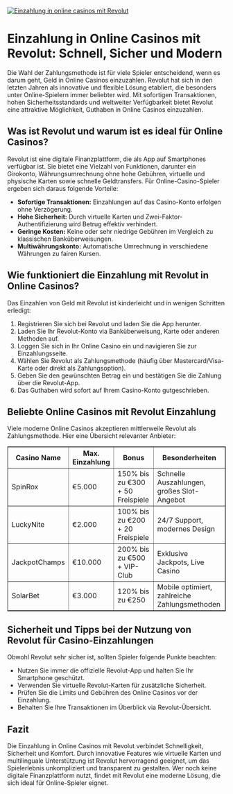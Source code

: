 [![Einzahlung in online casinos mit Revolut](https://123-caf.pages.dev/gitsignup.png)](https://vrmoo.ru/Bt82HjjY)

<h1>Einzahlung in Online Casinos mit Revolut: Schnell, Sicher und Modern</h1> <p>Die Wahl der Zahlungsmethode ist für viele Spieler entscheidend, wenn es darum geht, Geld in Online Casinos einzuzahlen. Revolut hat sich in den letzten Jahren als innovative und flexible Lösung etabliert, die besonders unter Online-Spielern immer beliebter wird. Mit sofortigen Transaktionen, hohen Sicherheitsstandards und weltweiter Verfügbarkeit bietet Revolut eine attraktive Möglichkeit, Guthaben in Online Casinos einzuzahlen.</p>  <h2>Was ist Revolut und warum ist es ideal für Online Casinos?</h2> <p>Revolut ist eine digitale Finanzplattform, die als App auf Smartphones verfügbar ist. Sie bietet eine Vielzahl von Funktionen, darunter ein Girokonto, Währungsumrechnung ohne hohe Gebühren, virtuelle und physische Karten sowie schnelle Geldtransfers. Für Online-Casino-Spieler ergeben sich daraus folgende Vorteile:</p> <ul>   <li><strong>Sofortige Transaktionen:</strong> Einzahlungen auf das Casino-Konto erfolgen ohne Verzögerung.</li>   <li><strong>Hohe Sicherheit:</strong> Durch virtuelle Karten und Zwei-Faktor-Authentifizierung wird Betrug effektiv verhindert.</li>   <li><strong>Geringe Kosten:</strong> Keine oder sehr niedrige Gebühren im Vergleich zu klassischen Banküberweisungen.</li>   <li><strong>Multiwährungskonto:</strong> Automatische Umrechnung in verschiedene Währungen zu fairen Kursen.</li> </ul>  <h2>Wie funktioniert die Einzahlung mit Revolut in Online Casinos?</h2> <p>Das Einzahlen von Geld mit Revolut ist kinderleicht und in wenigen Schritten erledigt:</p> <ol>   <li>Registrieren Sie sich bei Revolut und laden Sie die App herunter.</li>   <li>Laden Sie Ihr Revolut-Konto via Banküberweisung, Karte oder anderen Methoden auf.</li>   <li>Loggen Sie sich in Ihr Online Casino ein und navigieren Sie zur Einzahlungsseite.</li>   <li>Wählen Sie Revolut als Zahlungsmethode (häufig über Mastercard/Visa-Karte oder direkt als Zahlungsoption).</li>   <li>Geben Sie den gewünschten Betrag ein und bestätigen Sie die Zahlung über die Revolut-App.</li>   <li>Das Guthaben wird sofort auf Ihrem Casino-Konto gutgeschrieben.</li> </ol>  <h2>Beliebte Online Casinos mit Revolut Einzahlung</h2> <p>Viele moderne Online Casinos akzeptieren mittlerweile Revolut als Zahlungsmethode. Hier eine Übersicht relevanter Anbieter:</p> <table border="1" cellpadding="8" cellspacing="0">   <thead>     <tr>       <th>Casino Name</th>       <th>Max. Einzahlung</th>       <th>Bonus</th>       <th>Besonderheiten</th>     </tr>   </thead>   <tbody>     <tr>       <td>SpinRox</td>       <td>€5.000</td>       <td>150% bis zu €300 + 50 Freispiele</td>       <td>Schnelle Auszahlungen, großes Slot-Angebot</td>     </tr>     <tr>       <td>LuckyNite</td>       <td>€2.000</td>       <td>100% bis zu €200 + 20 Freispiele</td>       <td>24/7 Support, modernes Design</td>     </tr>     <tr>       <td>JackpotChamps</td>       <td>€10.000</td>       <td>200% bis zu €500 + VIP-Club</td>       <td>Exklusive Jackpots, Live Casino</td>     </tr>     <tr>       <td>SolarBet</td>       <td>€3.000</td>       <td>120% bis zu €250</td>       <td>Mobile optimiert, zahlreiche Zahlungsmethoden</td>     </tr>   </tbody> </table>  <h2>Sicherheit und Tipps bei der Nutzung von Revolut für Casino-Einzahlungen</h2> <p>Obwohl Revolut sehr sicher ist, sollten Spieler folgende Punkte beachten:</p> <ul>   <li>Nutzen Sie immer die offizielle Revolut-App und halten Sie Ihr Smartphone geschützt.</li>   <li>Verwenden Sie virtuelle Revolut-Karten für zusätzliche Sicherheit.</li>   <li>Prüfen Sie die Limits und Gebühren des Online Casinos vor der Einzahlung.</li>   <li>Behalten Sie Ihre Transaktionen im Überblick via Revolut-Übersicht.</li> </ul>  <h2>Fazit</h2> <p>Die Einzahlung in Online Casinos mit Revolut verbindet Schnelligkeit, Sicherheit und Komfort. Durch innovative Features wie virtuelle Karten und multilinguale Unterstützung ist Revolut hervorragend geeignet, um das Spielerlebnis unkompliziert und transparent zu gestalten. Wer noch keine digitale Finanzplattform nutzt, findet mit Revolut eine moderne Lösung, die sich ideal für Online-Spieler eignet.</p>